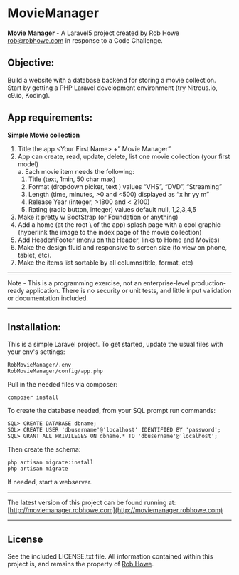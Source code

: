 # MovieManager

**Movie Manager** - A Laravel5 project created by Rob Howe [rob@robhowe.com](mailto:rob@robhowe.com) in response to a Code Challenge.

## Objective:

Build a website with a database backend for storing a movie collection.  
  Start by getting a ​PHP Laravel​ development environment (try Nitrous.io​, ​c9.io​, ​Koding​).

## App requirements:
  **Simple Movie collection**
  1. Title the app &lt;Your First Name&gt; +” Movie Manager”
  2. App can create, read, update, delete, list one movie collection (your first model)  
    a. Each movie item needs the following:
      1. Title (text, 1min, 50 char max)
      2. Format (dropdown picker, text ) values “VHS”, “DVD”, “Streaming”
      3. Length (time, minutes, >0 and <500) displayed as “x hr yy m”
      4. Release Year (integer, >1800 and < 2100)
      5. Rating (radio button, integer) values default null, 1,2,3,4,5
  3. Make it pretty w BootStrap (or Foundation or anything)
  4. Add a home (at the root \ of the app) splash page with a cool graphic (hyperlink the image to the index page of the movie collection)
  5. Add Header\Footer (menu on the Header, links to Home and Movies)
  6. Make the design fluid and responsive to screen size (to view on phone, tablet, etc).
  7. Make the items list sortable by all columns(title, format, etc)


*****

Note - This is a programming exercise, not an enterprise-level production-ready application.  There is no security or unit tests, and little input validation or documentation included.

*****

## Installation:

This is a simple Laravel project.
To get started, update the usual files with your env's settings:

~~~~
RobMovieManager/.env
RobMovieManager/config/app.php
~~~~

Pull in the needed files via composer:

~~~~
composer install
~~~~

To create the database needed, from your SQL prompt run commands:

~~~~
SQL> CREATE DATABASE dbname;
SQL> CREATE USER 'dbusername'@'localhost' IDENTIFIED BY 'password';
SQL> GRANT ALL PRIVILEGES ON dbname.* TO 'dbusername'@'localhost';
~~~~

Then create the schema:

~~~~
php artisan migrate:install
php artisan migrate
~~~~

If needed, start a webserver.

****

The latest version of this project can be found running at: [http://moviemanager.robhowe.com](http://moviemanager.robhowe.com)

****

## License

See the included LICENSE.txt file.
All information contained within this project is, and remains the property of [Rob Howe](http://www.robhowe.com/).
